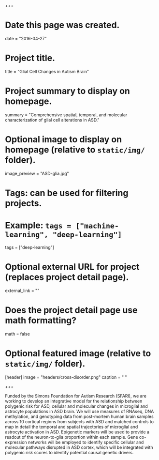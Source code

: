 +++
# Date this page was created.
date = "2016-04-27"

# Project title.
title = "Glial Cell Changes in Autism Brain"

# Project summary to display on homepage.
summary = "Comprehensive spatial, temporal, and molecular characterization of glial cell alterations in ASD."

# Optional image to display on homepage (relative to `static/img/` folder).
image_preview = "ASD-glia.jpg"

# Tags: can be used for filtering projects.
# Example: `tags = ["machine-learning", "deep-learning"]`
tags = ["deep-learning"]

# Optional external URL for project (replaces project detail page).
external_link = ""

# Does the project detail page use math formatting?
math = false

# Optional featured image (relative to `static/img/` folder).
[header]
image = "headers/cross-disorder.png"
caption = " "

+++

Funded by the Simons Foundation for Autism Research (SFARI), we are working to develop an integrative model for the relationship between polygenic risk for ASD, cellular and molecular changes in microglial and astrocyte populations in ASD brain. We will use measures of RNAseq, DNA methylation, and genotyping data from post-mortem human brain samples across 10 cortical regions from subjects with ASD and matched controls to map in detail the temporal and spatial trajectories of microglial and astrocyte activation in ASD. Epigenetic markers will be used to provide a  readout of the neuron-to-glia proportion within each sample. Gene co-expression networks will be employed to identify specific cellular and molecular pathways disrupted in ASD cortex, which will be integrated with polygenic risk scores to identify potential causal genetic drivers.
